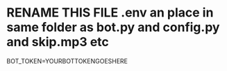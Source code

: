 # RENAME THIS FILE .env an place in same folder as bot.py and config.py and skip.mp3 etc

BOT_TOKEN=YOURBOTTOKENGOESHERE
